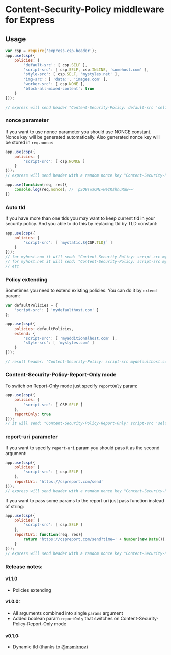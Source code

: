 # Content-Security-Policy middleware for Express

## Usage

```js
var csp = require('express-csp-header');
app.use(csp({
    policies: {
        'default-src': [ csp.SELF ],
        'script-src': [ csp.SELF, csp.INLINE, 'somehost.com' ],
        'style-src': [ csp.SELF, 'mystyles.net' ],
        'img-src': [ 'data:', 'images.com' ],
        'worker-src': [ csp.NONE ],
        'block-all-mixed-content': true
    }
}));

// express will send header "Content-Security-Policy: default-src 'self'; script-src 'self' 'unsafe-inline' somehost.com; style-src 'self' mystyles.net; img-src data: images.com; workers-src 'none'; block-all-mixed-content; report-uri https://cspreport.com/send;'
```

### nonce parameter

If you want to use nonce parameter you should use NONCE constant. Nonce key will be generated automatically. Also generated nonce key will be stored in ``req.nonce``:

```js
app.use(csp({
    policies: {
        'script-src': [ csp.NONCE ]
    }
}));
// express will send header with a random nonce key "Content-Security-Policy: script-src 'nonce-pSQ9TwXOMI+HezKshnuRaw==';"

app.use(function(req, res){
    console.log(req.nonce); // 'pSQ9TwXOMI+HezKshnuRaw=='
})
```

### Auto tld

If you have more than one tlds you may want to keep current tld in your security policy. And you able to do this by replacing tld by TLD constant:

```js
app.use(csp({
    policies: {
        'script-src': [ `mystatic.${CSP.TLD}` ]
    }
}));
// for myhost.com it will send: "Content-Security-Policy: script-src mystatic.com;"
// for myhost.net it will send: "Content-Security-Policy: script-src mystatic.net;"
// etc
```

### Policy extending

Sometimes you need to extend existing policies. You can do it by `extend` param:

```js
var defaultPolicies = {
    'script-src': [ 'mydefaulthost.com' ]
};

app.use(csp({
    policies: defaultPolicies,
    extend: {
        'script-src': [ 'myadditionalhost.com' ],
        'style-src': [ 'mystyles.com' ]
    }
}));

// result header: 'Content-Security-Policy: script-src mydefaulthost.com myadditionalhost.com; style-src: mystyles.com;'
```

### Content-Security-Policy-Report-Only mode

To switch on Report-Only mode just specify `reportOnly` param:

```js
app.use(csp({
    policies: {
        'script-src': [ CSP.SELF ]
    },
    reportOnly: true
}));
// it will send: "Content-Security-Policy-Report-Only: script-src 'self';"
```

### report-uri parameter

If you want to specify ``report-uri`` param you should pass it as the second argument:

```js
app.use(csp({
    policies: {
        'script-src': [ csp.SELF ]
    },
    reportUri: 'https://cspreport.com/send'
}));
// express will send header with a random nonce key "Content-Security-Policy: script-src 'self'; report-uri https://cspreport.com/send;"
```

If you want to pass some params to the report uri just pass function instead of string:

```js
app.use(csp({
    policies: {
        'script-src': [ csp.SELF ]
    },
    reportUri: function(req, res){
        return 'https://cspreport.com/send?time=' + Number(new Date());
    }
}));
// express will send header with a random nonce key "Content-Security-Policy: script-src 'self'; report-uri https://cspreport.com/send?time=1460467355592;"
```

### Release notes:

#### v1.1.0
 * Policies extending

#### v1.0.0:

 * All arguments combined into single ``params`` argument
 * Added boolean param ``reportOnly`` that switches on Content-Security-Policy-Report-Only mode

#### v0.1.0:
 * Dynamic tld (thanks to [@msmirnov](https://github.com/msmirnov))
